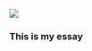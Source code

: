 [![](https://v3.juncture-digital.org/images/wb.svg)](https://v3.juncture-digital.org/wb)
### This is my essay 
<param ve-image manifest="gh:plant-humanities/media/images/Clusius_Network_copy.jpg">
<param ve-image manifest="wc:Agave_roasting_pit_1.jpg">
